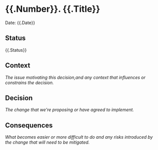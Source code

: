 # {{.Number}}. {{.Title}}

Date: {{.Date}}

## Status

{{.Status}}

## Context

_The issue motivating this decision,and any context that influences 
or constrains the decision._

## Decision

_The change that we're proposing or have agreed to implement._

## Consequences

_What becomes easier or more difficult to do and any risks introduced
by the change that will need to be mitigated._
